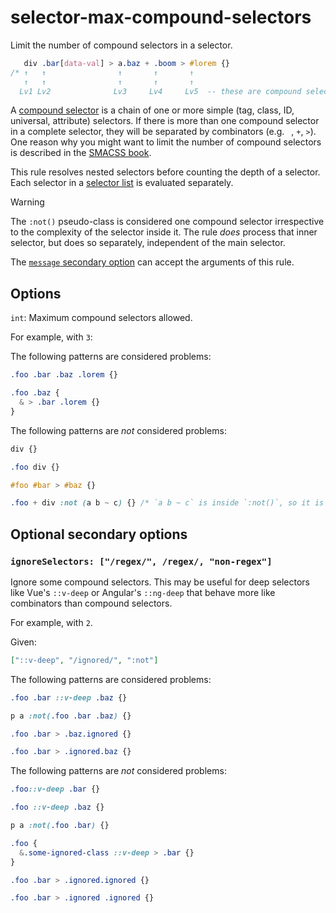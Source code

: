 # selector-max-compound-selectors

Limit the number of compound selectors in a selector.

<!-- prettier-ignore -->
```css
   div .bar[data-val] > a.baz + .boom > #lorem {}
/* ↑   ↑                ↑       ↑       ↑
   ↑   ↑                ↑       ↑       ↑
  Lv1 Lv2              Lv3     Lv4     Lv5  -- these are compound selectors */
```

A [compound selector](https://www.w3.org/TR/selectors4/#compound) is a chain of one or more simple (tag, class, ID, universal, attribute) selectors. If there is more than one compound selector in a complete selector, they will be separated by combinators (e.g. ` `, `+`, `>`). One reason why you might want to limit the number of compound selectors is described in the [SMACSS book](http://smacss.com/book/applicability).

This rule resolves nested selectors before counting the depth of a selector. Each selector in a [selector list](https://www.w3.org/TR/selectors4/#selector-list) is evaluated separately.

> [!WARNING]
> The `:not()` pseudo-class is considered one compound selector irrespective to the complexity of the selector inside it. The rule _does_ process that inner selector, but does so separately, independent of the main selector.

The [`message` secondary option](../../../docs/user-guide/configure.md#message) can accept the arguments of this rule.

## Options

`int`: Maximum compound selectors allowed.

For example, with `3`:

The following patterns are considered problems:

<!-- prettier-ignore -->
```css
.foo .bar .baz .lorem {}
```

<!-- prettier-ignore -->
```css
.foo .baz {
  & > .bar .lorem {}
}
```

The following patterns are _not_ considered problems:

<!-- prettier-ignore -->
```css
div {}
```

<!-- prettier-ignore -->
```css
.foo div {}
```

<!-- prettier-ignore -->
```css
#foo #bar > #baz {}
```

<!-- prettier-ignore -->
```css
.foo + div :not (a b ~ c) {} /* `a b ~ c` is inside `:not()`, so it is evaluated separately */
```

## Optional secondary options

### `ignoreSelectors: ["/regex/", /regex/, "non-regex"]`

Ignore some compound selectors. This may be useful for deep selectors like Vue's `::v-deep` or Angular's `::ng-deep` that behave more like combinators than compound selectors.

For example, with `2`.

Given:

```json
["::v-deep", "/ignored/", ":not"]
```

The following patterns are considered problems:

<!-- prettier-ignore -->
```css
.foo .bar ::v-deep .baz {}
```

<!-- prettier-ignore -->
```css
p a :not(.foo .bar .baz) {}
```

<!-- prettier-ignore -->
```css
.foo .bar > .baz.ignored {}
```

<!-- prettier-ignore -->
```css
.foo .bar > .ignored.baz {}
```

The following patterns are _not_ considered problems:

<!-- prettier-ignore -->
```css
.foo::v-deep .bar {}
```

<!-- prettier-ignore -->
```css
.foo ::v-deep .baz {}
```

<!-- prettier-ignore -->
```css
p a :not(.foo .bar) {}
```

<!-- prettier-ignore -->
```css
.foo {
  &.some-ignored-class ::v-deep > .bar {}
}
```

<!-- prettier-ignore -->
```css
.foo .bar > .ignored.ignored {}
```

<!-- prettier-ignore -->
```css
.foo .bar > .ignored .ignored {}
```
